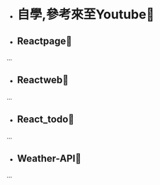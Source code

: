 - # 自學,參考來至Youtube🔋


- ## Reactpage🔋


<p> ... </p>


- ## Reactweb🔋



<p> ... </p>

- ## React_todo🔋


<p> ... </p>


- ## Weather-API🔋



<p> ... </p>

